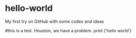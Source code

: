 # hello-world
My first try on GitHub with some codes and ideas

#this is a test. Houston, we have a problem.
print ('hello world')
